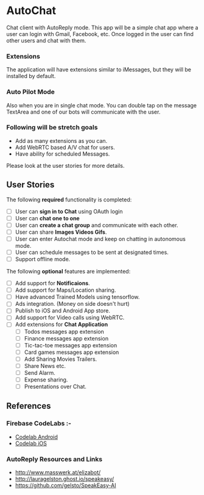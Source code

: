 # AutoChat
Chat client with AutoReply mode. This app will be a simple chat app where a user can login with Gmail, Facebook, etc.
Once logged in the user can find other users and chat with them.
### Extensions
The application will have extensions similar to iMessages, but they will be installed by default.
### Auto Pilot Mode
Also when you are in single chat mode. You can double tap on the message TextArea and one of our bots will communicate with the user.
### Following will be stretch goals
* Add as many extensions as you can.
* Add WebRTC based A/V chat for users.
* Have ability for scheduled Messages.

Please look at the user stories for more details.

## User Stories

The following **required** functionality is completed:

* [ ]   User can **sign in to Chat** using OAuth login
* [ ]   User can **chat one to one**
* [ ]   User can **create a chat group** and communicate with each other.
* [ ]   User can share **Images Videos Gifs**.
* [ ]   User can enter Autochat mode and keep on chatting in autonomous mode.
* [ ]   User can schedule messages to be sent at designated times.
* [ ]   Support offline mode.

The following **optional** features are implemented:

* [ ] Add support for **Notificaions**.
* [ ] Add support for Maps/Location sharing.
* [ ] Have advanced Trained Models using tensorflow.
* [ ] Ads integration. (Money on side doesn't hurt)
* [ ] Publish to iOS and Android App store.
* [ ] Add support for Video calls using WebRTC.
* [ ] Add extensions for **Chat Application**
    * [ ] Todos messages app extension
    * [ ] Finance messages app extension
    * [ ] Tic-tac-toe messages app extension
    * [ ] Card games messages app extension
    * [ ] Add Sharing Movies Trailers.
    * [ ] Share News etc.
    * [ ] Send Alarm.
    * [ ] Expense sharing.
    * [ ] Presentations over Chat.

## References

### Firebase CodeLabs :-
* [Codelab Android](https://codelabs.developers.google.com/codelabs/firebase-android/index.html?index=..%2F..%2Findex#0)
* [Codelab iOS](https://codelabs.developers.google.com/codelabs/firebase-ios-swift/index.html?index=..%2F..%2Findex#7)

### AutoReply Resources and Links
* http://www.masswerk.at/elizabot/
* http://lauragelston.ghost.io/speakeasy/
* https://github.com/gelsto/SpeakEasy-AI
